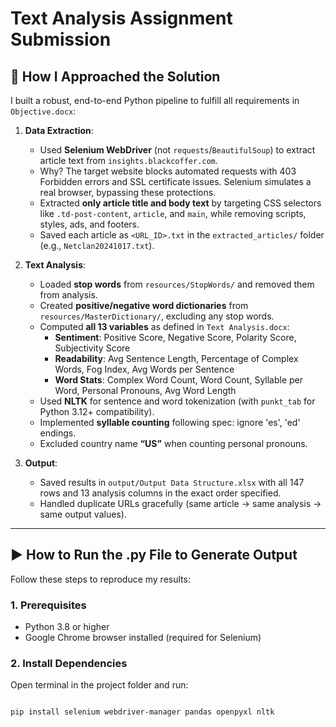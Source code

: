 # Text Analysis Assignment Submission

## 🧠 How I Approached the Solution

I built a robust, end-to-end Python pipeline to fulfill all requirements in `Objective.docx`:

1. **Data Extraction**:
   - Used **Selenium WebDriver** (not `requests`/`BeautifulSoup`) to extract article text from `insights.blackcoffer.com`.
   - Why? The target website blocks automated requests with 403 Forbidden errors and SSL certificate issues. Selenium simulates a real browser, bypassing these protections.
   - Extracted **only article title and body text** by targeting CSS selectors like `.td-post-content`, `article`, and `main`, while removing scripts, styles, ads, and footers.
   - Saved each article as `<URL_ID>.txt` in the `extracted_articles/` folder (e.g., `Netclan20241017.txt`).

2. **Text Analysis**:
   - Loaded **stop words** from `resources/StopWords/` and removed them from analysis.
   - Created **positive/negative word dictionaries** from `resources/MasterDictionary/`, excluding any stop words.
   - Computed **all 13 variables** as defined in `Text Analysis.docx`:
     - **Sentiment**: Positive Score, Negative Score, Polarity Score, Subjectivity Score
     - **Readability**: Avg Sentence Length, Percentage of Complex Words, Fog Index, Avg Words per Sentence
     - **Word Stats**: Complex Word Count, Word Count, Syllable per Word, Personal Pronouns, Avg Word Length
   - Used **NLTK** for sentence and word tokenization (with `punkt_tab` for Python 3.12+ compatibility).
   - Implemented **syllable counting** following spec: ignore 'es', 'ed' endings.
   - Excluded country name **“US”** when counting personal pronouns.

3. **Output**:
   - Saved results in `output/Output Data Structure.xlsx` with all 147 rows and 13 analysis columns in the exact order specified.
   - Handled duplicate URLs gracefully (same article → same analysis → same output values).

---

## ▶️ How to Run the .py File to Generate Output

Follow these steps to reproduce my results:

### 1. Prerequisites
- Python 3.8 or higher
- Google Chrome browser installed (required for Selenium)

### 2. Install Dependencies
Open terminal in the project folder and run:
```bash

pip install selenium webdriver-manager pandas openpyxl nltk
